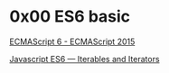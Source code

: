 # 0x00 ES6 basic

[ECMAScript 6 - ECMAScript 2015](https://www.w3schools.com/js/js_es6.asp)

[Javascript ES6 — Iterables and Iterators](https://medium.com/data-science/javascript-es6-iterables-and-iterators-de18b54f4d4)
